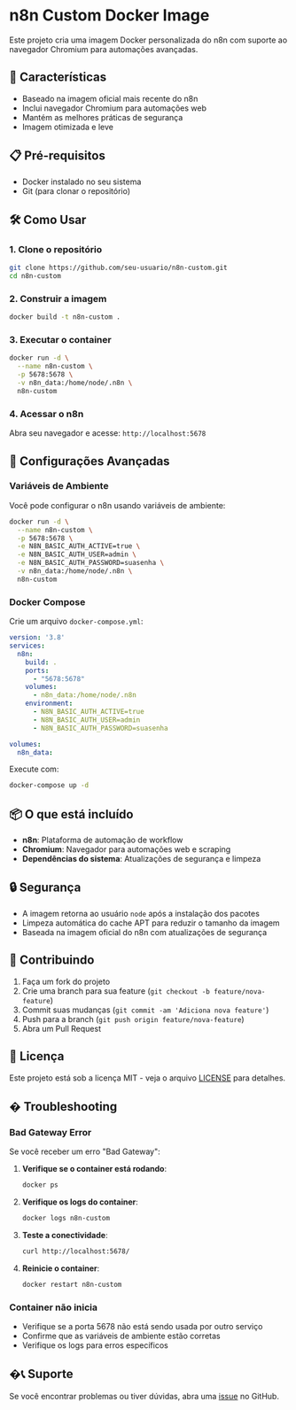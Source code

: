 # n8n Custom Docker Image

Este projeto cria uma imagem Docker personalizada do n8n com suporte ao navegador Chromium para automações avançadas.

## 🚀 Características

- Baseado na imagem oficial mais recente do n8n
- Inclui navegador Chromium para automações web
- Mantém as melhores práticas de segurança
- Imagem otimizada e leve

## 📋 Pré-requisitos

- Docker instalado no seu sistema
- Git (para clonar o repositório)

## 🛠️ Como Usar

### 1. Clone o repositório

```bash
git clone https://github.com/seu-usuario/n8n-custom.git
cd n8n-custom
```

### 2. Construir a imagem

```bash
docker build -t n8n-custom .
```

### 3. Executar o container

```bash
docker run -d \
  --name n8n-custom \
  -p 5678:5678 \
  -v n8n_data:/home/node/.n8n \
  n8n-custom
```

### 4. Acessar o n8n

Abra seu navegador e acesse: `http://localhost:5678`

## 🔧 Configurações Avançadas

### Variáveis de Ambiente

Você pode configurar o n8n usando variáveis de ambiente:

```bash
docker run -d \
  --name n8n-custom \
  -p 5678:5678 \
  -e N8N_BASIC_AUTH_ACTIVE=true \
  -e N8N_BASIC_AUTH_USER=admin \
  -e N8N_BASIC_AUTH_PASSWORD=suasenha \
  -v n8n_data:/home/node/.n8n \
  n8n-custom
```

### Docker Compose

Crie um arquivo `docker-compose.yml`:

```yaml
version: '3.8'
services:
  n8n:
    build: .
    ports:
      - "5678:5678"
    volumes:
      - n8n_data:/home/node/.n8n
    environment:
      - N8N_BASIC_AUTH_ACTIVE=true
      - N8N_BASIC_AUTH_USER=admin
      - N8N_BASIC_AUTH_PASSWORD=suasenha

volumes:
  n8n_data:
```

Execute com:
```bash
docker-compose up -d
```

## 📦 O que está incluído

- **n8n**: Plataforma de automação de workflow
- **Chromium**: Navegador para automações web e scraping
- **Dependências do sistema**: Atualizações de segurança e limpeza

## 🔒 Segurança

- A imagem retorna ao usuário `node` após a instalação dos pacotes
- Limpeza automática do cache APT para reduzir o tamanho da imagem
- Baseada na imagem oficial do n8n com atualizações de segurança

## 🤝 Contribuindo

1. Faça um fork do projeto
2. Crie uma branch para sua feature (`git checkout -b feature/nova-feature`)
3. Commit suas mudanças (`git commit -am 'Adiciona nova feature'`)
4. Push para a branch (`git push origin feature/nova-feature`)
5. Abra um Pull Request

## 📄 Licença

Este projeto está sob a licença MIT - veja o arquivo [LICENSE](LICENSE) para detalhes.

## � Troubleshooting

### Bad Gateway Error
Se você receber um erro "Bad Gateway":

1. **Verifique se o container está rodando**:
   ```bash
   docker ps
   ```

2. **Verifique os logs do container**:
   ```bash
   docker logs n8n-custom
   ```

3. **Teste a conectividade**:
   ```bash
   curl http://localhost:5678/
   ```

4. **Reinicie o container**:
   ```bash
   docker restart n8n-custom
   ```

### Container não inicia
- Verifique se a porta 5678 não está sendo usada por outro serviço
- Confirme que as variáveis de ambiente estão corretas
- Verifique os logs para erros específicos

## �📞 Suporte

Se você encontrar problemas ou tiver dúvidas, abra uma [issue](https://github.com/fabricio-back/n8n-custom/issues) no GitHub.